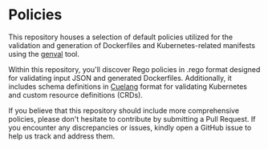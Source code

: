 # Policies

This repository houses a selection of default policies utilized for the validation and generation of Dockerfiles and Kubernetes-related manifests using the [genval](https://github.com/intelops/genval) tool.

Within this repository, you'll discover Rego policies in .rego format designed for validating input JSON and generated Dockerfiles. Additionally, it includes schema definitions in [Cuelang](https://cuelang.org/doc) format for validating Kubernetes and custom resource definitions (CRDs).

If you believe that this repository should include more comprehensive policies, please don't hesitate to contribute by submitting a Pull Request. If you encounter any discrepancies or issues, kindly open a GitHub issue to help us track and address them.
